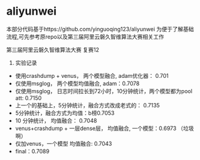 # aliyunwei

本部分代码基于https://github.com/yinguoqing123/aliyunwei
为便于了解基础流程,可先参考原repo以及第三届阿里云磐久智维算法大赛相关工作

第三届阿里云磐久智维算法大赛
复赛12

1. 实验记录
- 使用crashdump + venus， 两个模型融合, adam优化器： 0.701
- 仅使用msglog， 两个模型均值融合, adam：0.7078
- 仅使用msglog， 日志时间拉长到72小时，10分钟统计，两个模型都为pool att: 0.7150
- 上一个的基础上，5分钟统计，融合方式改成老式的： 0.7135
- 5分钟统计，融合方式为均值：b榜0.7053
- 10 分钟统计， 均值融合： 0.7048
- venus+crashdump + 一层dense层， 均值融合, 一个模型：0.6973 （垃圾啊）
- 仅加venus，一个模型 均值融合: 0.7043
- final：0.7089
